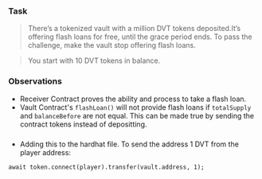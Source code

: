 ### Task
>There’s a tokenized vault with a million DVT tokens deposited.It’s offering flash loans for free, until the grace period ends.
To pass the challenge, make the vault stop offering flash loans.

>You start with 10 DVT tokens in balance.

### Observations
- Receiver Contract proves the ability and process to take a flash loan. 
- Vault Contract's `flashLoan()` will not provide flash loans if `totalSupply` and `balanceBefore` are not equal. This can be made true by sending the contract tokens instead of depositting.

### 
- Adding this to the hardhat file. To send the address 1 DVT from the player address:
```
await token.connect(player).transfer(vault.address, 1);
```
